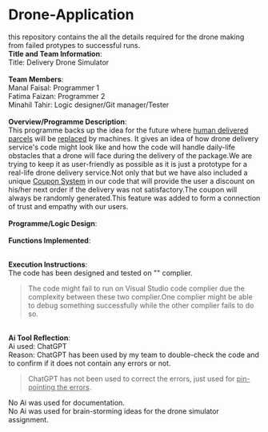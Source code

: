 # Drone-Application
this repository contains the all the details required for the drone making from failed protypes to successful runs.<br>
**Title and Team Information**:<br>
Title: Delivery Drone Simulator<br>
<br>**Team Members**:<br>
Manal Faisal: Programmer 1<br>
Fatima Faizan: Programmer 2<br>
Minahil Tahir: Logic designer/Git manager/Tester<br>
<br>**Overview/Programme Description**:<br>
This programme backs up the idea for the future where <ins>human delivered parcels</ins> will be <ins>replaced</ins> by machines.
It gives an idea of how drone delivery service's code might look like and how the code will handle daily-life obstacles that a drone will face during the delivery of the package.We are trying to keep it as user-friendly as possible as it is just a prototype for a real-life drone delivery service.Not only that but we have also included a unique <ins>Coupon System</ins> in our code that will provide the user a discount on his/her next order if the delivery was not satisfactory.The coupon will always be randomly generated.This feature was added to form a connection of trust and empathy with our users.<br>
<br>**Programme/Logic Design**:<br>
<br>**Functions Implemented**:<br>





<br>**Execution Instructions**:<br>
The code has been designed and tested on "" complier.<br>
>The code might fail to run on Visual Studio code complier due the complexity between these two complier.One complier might be able to debug something successfully while the other complier fails to do so.<br>

<br>**Ai Tool Reflection**:<br>
Ai used: ChatGPT<br>
Reason: ChatGPT has been used by my team to double-check the code and to confirm if it does not contain any errors or not.
>ChatGPT has not been used to correct the errors, just used for <ins>pin-pointing the errors</ins>.<br>


No Ai was used for documentation.<br>
No Ai was used for brain-storming ideas for the drone simulator assignment.<br>




